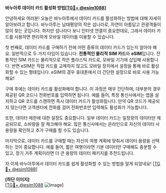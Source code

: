 **바누아투 데이터 카드 활성화 방법[[TG💪+ @esim1088](https://t.me/s/esim1088)]**

안녕하세요 여러분! 오늘은 바누아투에서 데이터 카드를 활성화하는 방법에 대해 자세히 알아보려고 합니다. 바누아투는 남태평양의 작은 섬나라로, 자연이 아름답고 관광객들이 많이 찾는 곳입니다. 하지만 섬나라다 보니 인터넷 연결이 중요한데요, 그래서 데이터 카드를 사용하면 편리하게 모바일 데이터를 이용할 수 있습니다.

첫 번째로, 데이터 카드를 구매하기 전에 어떤 종류의 데이터 카드가 있는지 알아야 해요. 일반적으로 두 가지 타입이 있습니다: **전통적인 물리적 SIM 카드**와 **eSIM**입니다. 전통적인 SIM 카드는 물리적으로 작은 플라스틱 카드로, 모바일 기기에 삽입해 사용합니다. 반면 eSIM은 직접 카드를 교체하지 않고도 모바일 장치에서 설정을 통해 바로 활성화할 수 있는 형태입니다. eSIM의 경우 휴대폰에서 더 간단한 설정으로 바로 사용 가능해요!

구매 후에는 데이터 카드를 활성화해야 합니다. 이 과정은 매우 간단하며, 대부분의 경우 제공된 QR 코드나 전화번호를 입력하면 됩니다. 예를 들어, 특정 통신사에서는 앱을 설치하고 QR 코드를 스캔하면 즉시 데이터 카드가 활성화됩니다. 만약 QR 코드가 제공되지 않는다면 고객센터에 전화를 걸어 전화번호만 입력해도 활성화가 가능합니다.

또한, 데이터 제한에 대한 설정도 중요합니다. 일부 데이터 카드는 일정량의 데이터만 제공되므로, 소비량을 잘 체크해야 해요. 많은 통신사에서는 온라인으로 자신의 데이터 사용량을 확인하고 추가 구매를 할 수도 있습니다.

마지막으로, 데이터 카드를 구매할 때는 자신의 여행 계획에 맞춰서 데이터 용량을 선택하는 것이 중요합니다. 예를 들어, 짧은 여행이라면 기본 데이터만 구매해도 충분할 수 있고, 장기 거주 계획이라면 더 큰 용량의 데이터 패키지를 추천드립니다.

자 이제 바누아투에서 데이터 카드를 쉽게 활성화할 수 있는 방법을 알게 되었네요! [[TG💪+ @esim1088](https://t.me/s/esim1088)]

**[하단 이미지]**  
[[TG💪+ @esim1088](https://t.me/s/esim1088) ![Image](https://i.postimg.cc/Y0z9fWf4/image.png)]